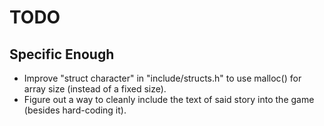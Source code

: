 # TODO

## Specific Enough
+ Improve "struct character" in "include/structs.h" to use malloc() for array size (instead of a fixed size).
+ Figure out a way to cleanly include the text of said story into the game (besides hard-coding it).